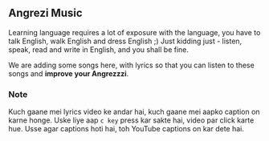 ## Angrezi Music

Learning language requires a lot of exposure with the language, you have to talk English, walk English and dress English ;) Just kidding just - listen, speak, read and write in English, and you shall be fine. 

We are adding some songs here, with lyrics so that you can listen to these songs and **improve your Angrezzzi**. 

### Note
Kuch gaane mei lyrics video ke andar hai, kuch gaane mei aapko caption on karne honge. Uske liye aap `c key` press kar sakte hai, video par click karte hue. Usse agar captions hoti hai, toh YouTube captions on kar dete hai.